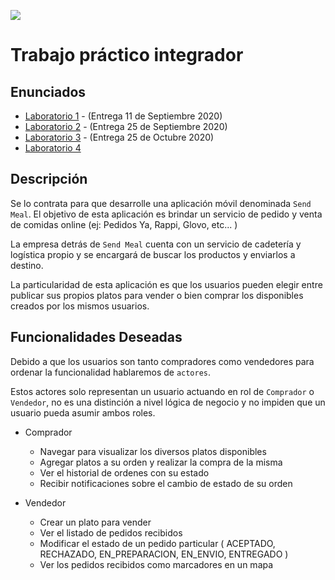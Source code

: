 ![](https://www.frsf.utn.edu.ar/templates/utn17/img/utnsantafe-color.png)

# Trabajo práctico integrador

## Enunciados

- [Laboratorio 1](laboratorio-01/laboratorio-01.md) - (Entrega 11 de Septiembre 2020)
- [Laboratorio 2](laboratorio-02/laboratorio-02.md) - (Entrega 25 de Septiembre 2020)
- [Laboratorio 3](laboratorio-03/laboratorio-03.md) - (Entrega 25 de Octubre 2020)
- [Laboratorio 4](laboratorio-04/laboratorio-04.md)
<!-- - [Laboratorio 5](laboratorio-05/laboratorio-05.md)
- [Laboratorio 6](laboratorio-06/laboratorio-06.md)
- [Laboratorio 7](laboratorio-07/laboratorio-07.md) -->

## Descripción

Se lo contrata para que desarrolle una aplicación móvil denominada `Send Meal`. El objetivo de esta aplicación es brindar un servicio de pedido y venta de comidas online (ej: Pedidos Ya, Rappi, Glovo, etc... )

La empresa detrás de `Send Meal` cuenta con un servicio de cadetería y logística propio y se encargará de buscar los productos y enviarlos a destino.

La particularidad de esta aplicación es que los usuarios pueden elegir entre publicar sus propios platos para vender o bien comprar los disponibles creados por los mismos usuarios.

## Funcionalidades Deseadas

Debido a que los usuarios son tanto compradores como vendedores para ordenar la funcionalidad hablaremos de `actores`.

Estos actores solo representan un usuario actuando en rol de `Comprador` o `Vendedor`, no es una distinción a nivel lógica de negocio y no impiden que un usuario pueda asumir ambos roles.

- Comprador

  - Navegar para visualizar los diversos platos disponibles
  - Agregar platos a su orden y realizar la compra de la misma
  - Ver el historial de ordenes con su estado
  - Recibir notificaciones sobre el cambio de estado de su orden

- Vendedor
  - Crear un plato para vender
  - Ver el listado de pedidos recibidos
  - Modificar el estado de un pedido particular ( ACEPTADO, RECHAZADO, EN_PREPARACION, EN_ENVIO, ENTREGADO )
  - Ver los pedidos recibidos como marcadores en un mapa
